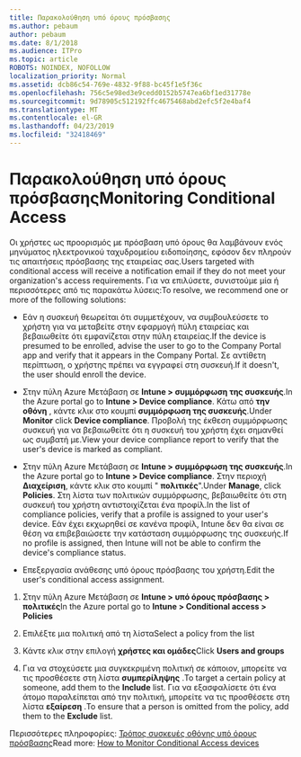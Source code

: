 ```yaml
---
title: Παρακολούθηση υπό όρους πρόσβασης
ms.author: pebaum
author: pebaum
ms.date: 8/1/2018
ms.audience: ITPro
ms.topic: article
ROBOTS: NOINDEX, NOFOLLOW
localization_priority: Normal
ms.assetid: dcb86c54-769e-4832-9f88-bc45f1e5f36c
ms.openlocfilehash: 756c5e98ed3e9cedd0152b5747ea6bf1ed31778e
ms.sourcegitcommit: 9d78905c512192ffc4675468abd2efc5f2e4baf4
ms.translationtype: MT
ms.contentlocale: el-GR
ms.lasthandoff: 04/23/2019
ms.locfileid: "32418469"
---
```

# <a name="monitoring-conditional-access"></a><span data-ttu-id="e4cbf-102">Παρακολούθηση υπό όρους πρόσβασης</span><span class="sxs-lookup"><span data-stu-id="e4cbf-102">Monitoring Conditional Access</span></span>

<span data-ttu-id="e4cbf-103">Οι χρήστες ως προορισμός με πρόσβαση υπό όρους θα λαμβάνουν ενός μηνύματος ηλεκτρονικού ταχυδρομείου ειδοποίησης, εφόσον δεν πληρούν τις απαιτήσεις πρόσβασης της εταιρείας σας.</span><span class="sxs-lookup"><span data-stu-id="e4cbf-103">Users targeted with conditional access will receive a notification email if they do not meet your organization's access requirements.</span></span> <span data-ttu-id="e4cbf-104">Για να επιλύσετε, συνιστούμε μία ή περισσότερες από τις παρακάτω λύσεις:</span><span class="sxs-lookup"><span data-stu-id="e4cbf-104">To resolve, we recommend one or more of the following solutions:</span></span>
  
- <span data-ttu-id="e4cbf-105">Εάν η συσκευή θεωρείται ότι συμμετέχουν, να συμβουλεύσετε το χρήστη για να μεταβείτε στην εφαρμογή πύλη εταιρείας και βεβαιωθείτε ότι εμφανίζεται στην πύλη εταιρείας.</span><span class="sxs-lookup"><span data-stu-id="e4cbf-105">If the device is presumed to be enrolled, advise the user to go to the Company Portal app and verify that it appears in the Company Portal.</span></span> <span data-ttu-id="e4cbf-106">Σε αντίθετη περίπτωση, ο χρήστης πρέπει να εγγραφεί στη συσκευή.</span><span class="sxs-lookup"><span data-stu-id="e4cbf-106">If it doesn't, the user should enroll the device.</span></span>
    
- <span data-ttu-id="e4cbf-107">Στην πύλη Azure Μετάβαση σε **Intune \> συμμόρφωση της συσκευής**.</span><span class="sxs-lookup"><span data-stu-id="e4cbf-107">In the Azure portal go to **Intune \> Device compliance**.</span></span> <span data-ttu-id="e4cbf-108">Κάτω από **την οθόνη** , κάντε κλικ στο κουμπί **συμμόρφωση της συσκευής**.</span><span class="sxs-lookup"><span data-stu-id="e4cbf-108">Under **Monitor** click **Device compliance**.</span></span> <span data-ttu-id="e4cbf-109">Προβολή της έκθεση συμμόρφωσης συσκευή για να βεβαιωθείτε ότι η συσκευή του χρήστη έχει σημανθεί ως συμβατή με.</span><span class="sxs-lookup"><span data-stu-id="e4cbf-109">View your device compliance report to verify that the user's device is marked as compliant.</span></span> 
    
- <span data-ttu-id="e4cbf-110">Στην πύλη Azure Μετάβαση σε **Intune \> συμμόρφωση της συσκευής**.</span><span class="sxs-lookup"><span data-stu-id="e4cbf-110">In the Azure portal go to **Intune \> Device compliance**.</span></span> <span data-ttu-id="e4cbf-111">Στην περιοχή **Διαχείριση**, κάντε κλικ στο κουμπί " **πολιτικές**".</span><span class="sxs-lookup"><span data-stu-id="e4cbf-111">Under **Manage**, click **Policies**.</span></span> <span data-ttu-id="e4cbf-112">Στη λίστα των πολιτικών συμμόρφωσης, βεβαιωθείτε ότι στη συσκευή του χρήστη αντιστοιχίζεται ένα προφίλ.</span><span class="sxs-lookup"><span data-stu-id="e4cbf-112">In the list of compliance policies, verify that a profile is assigned to your user's device.</span></span> <span data-ttu-id="e4cbf-113">Εάν έχει εκχωρηθεί σε κανένα προφίλ, Intune δεν θα είναι σε θέση να επιβεβαιώσετε την κατάσταση συμμόρφωσης της συσκευής.</span><span class="sxs-lookup"><span data-stu-id="e4cbf-113">If no profile is assigned, then Intune will not be able to confirm the device's compliance status.</span></span> 
    
- <span data-ttu-id="e4cbf-114">Επεξεργασία ανάθεσης υπό όρους πρόσβασης του χρήστη.</span><span class="sxs-lookup"><span data-stu-id="e4cbf-114">Edit the user's conditional access assignment.</span></span>
    
1. <span data-ttu-id="e4cbf-115">Στην πύλη Azure Μετάβαση σε **Intune \> υπό όρους πρόσβασης \> πολιτικές**</span><span class="sxs-lookup"><span data-stu-id="e4cbf-115">In the Azure portal go to **Intune \> Conditional access \> Policies**</span></span>
    
2. <span data-ttu-id="e4cbf-116">Επιλέξτε μια πολιτική από τη λίστα</span><span class="sxs-lookup"><span data-stu-id="e4cbf-116">Select a policy from the list</span></span>
    
3. <span data-ttu-id="e4cbf-117">Κάντε κλικ στην επιλογή **χρήστες και ομάδες**</span><span class="sxs-lookup"><span data-stu-id="e4cbf-117">Click **Users and groups**</span></span>
    
4. <span data-ttu-id="e4cbf-118">Για να στοχεύσετε μια συγκεκριμένη πολιτική σε κάποιον, μπορείτε να τις προσθέσετε στη λίστα **συμπερίληψης** .</span><span class="sxs-lookup"><span data-stu-id="e4cbf-118">To target a certain policy at someone, add them to the **Include** list.</span></span> <span data-ttu-id="e4cbf-119">Για να εξασφαλίσετε ότι ένα άτομο παραλείπεται από την πολιτική, μπορείτε να τις προσθέσετε στη λίστα **εξαίρεση** .</span><span class="sxs-lookup"><span data-stu-id="e4cbf-119">To ensure that a person is omitted from the policy, add them to the **Exclude** list.</span></span> 
    
<span data-ttu-id="e4cbf-120">Περισσότερες πληροφορίες: [Τρόπος συσκευές οθόνης υπό όρους πρόσβασης](https://docs.microsoft.com/intune/conditional-access-exchange-monitor)</span><span class="sxs-lookup"><span data-stu-id="e4cbf-120">Read more: [How to Monitor Conditional Access devices](https://docs.microsoft.com/intune/conditional-access-exchange-monitor)</span></span>
  

